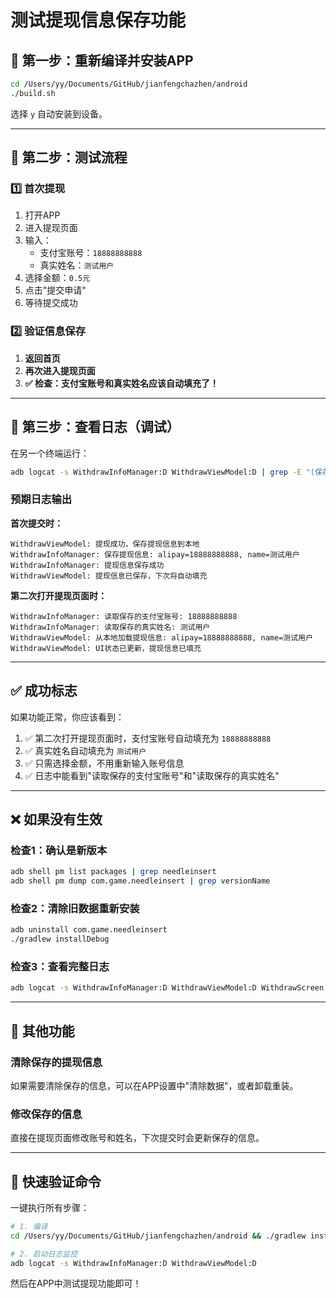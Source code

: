 # 测试提现信息保存功能

## 🔨 第一步：重新编译并安装APP

```bash
cd /Users/yy/Documents/GitHub/jianfengchazhen/android
./build.sh
```

选择 `y` 自动安装到设备。

---

## 📱 第二步：测试流程

### 1️⃣ 首次提现

1. 打开APP
2. 进入提现页面
3. 输入：
   - 支付宝账号：`18888888888`
   - 真实姓名：`测试用户`
4. 选择金额：`0.5元`
5. 点击"提交申请"
6. 等待提交成功

### 2️⃣ 验证信息保存

1. **返回首页**
2. **再次进入提现页面**
3. **✅ 检查：支付宝账号和真实姓名应该自动填充了！**

---

## 🐛 第三步：查看日志（调试）

在另一个终端运行：

```bash
adb logcat -s WithdrawInfoManager:D WithdrawViewModel:D | grep -E "(保存|读取|加载)"
```

### 预期日志输出

**首次提交时：**
```
WithdrawViewModel: 提现成功，保存提现信息到本地
WithdrawInfoManager: 保存提现信息: alipay=18888888888, name=测试用户
WithdrawInfoManager: 提现信息保存成功
WithdrawViewModel: 提现信息已保存，下次将自动填充
```

**第二次打开提现页面时：**
```
WithdrawInfoManager: 读取保存的支付宝账号: 18888888888
WithdrawInfoManager: 读取保存的真实姓名: 测试用户
WithdrawViewModel: 从本地加载提现信息: alipay=18888888888, name=测试用户
WithdrawViewModel: UI状态已更新，提现信息已填充
```

---

## ✅ 成功标志

如果功能正常，你应该看到：
1. ✅ 第二次打开提现页面时，支付宝账号自动填充为 `18888888888`
2. ✅ 真实姓名自动填充为 `测试用户`
3. ✅ 只需选择金额，不用重新输入账号信息
4. ✅ 日志中能看到"读取保存的支付宝账号"和"读取保存的真实姓名"

---

## ❌ 如果没有生效

### 检查1：确认是新版本
```bash
adb shell pm list packages | grep needleinsert
adb shell pm dump com.game.needleinsert | grep versionName
```

### 检查2：清除旧数据重新安装
```bash
adb uninstall com.game.needleinsert
./gradlew installDebug
```

### 检查3：查看完整日志
```bash
adb logcat -s WithdrawInfoManager:D WithdrawViewModel:D WithdrawScreen:D
```

---

## 📝 其他功能

### 清除保存的提现信息
如果需要清除保存的信息，可以在APP设置中"清除数据"，或者卸载重装。

### 修改保存的信息
直接在提现页面修改账号和姓名，下次提交时会更新保存的信息。

---

## 🎯 快速验证命令

一键执行所有步骤：

```bash
# 1. 编译
cd /Users/yy/Documents/GitHub/jianfengchazhen/android && ./gradlew installDebug

# 2. 启动日志监控
adb logcat -s WithdrawInfoManager:D WithdrawViewModel:D
```

然后在APP中测试提现功能即可！


